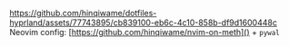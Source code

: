 https://github.com/hinqiwame/dotfiles-hyprland/assets/77743895/cb839100-eb6c-4c10-858b-df9d1600448c <br>
Neovim config: [https://github.com/hinqiwame/nvim-on-meth]() + `pywal`
